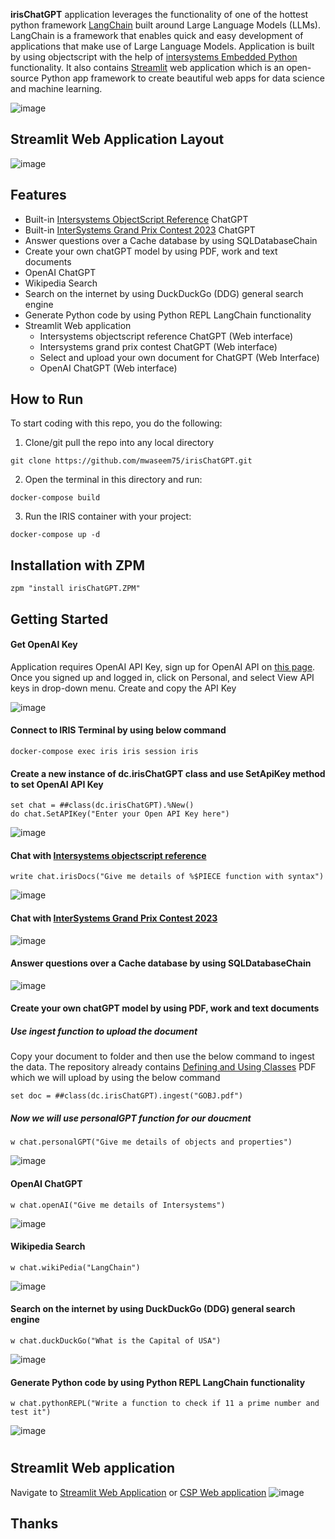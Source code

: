 **irisChatGPT** application leverages the functionality of one of the hottest python framework [LangChain](https://python.langchain.com/docs/get_started/introduction.html) built around Large Language Models (LLMs).
LangChain is a framework that enables quick and easy development of applications that make use of Large Language Models.
Application is built by using objectscript with the help of  [intersystems Embedded Python](https://docs.intersystems.com/irisforhealthlatest/csp/docbook/DocBook.UI.Page.cls?KEY=AFL_epython) functionality. It also contains [Streamlit](https://streamlit.io/) web application which is an open-source Python app framework to create beautiful web apps for data science and machine learning.

![image](https://github.com/mwaseem75/irisChatGPT/assets/18219467/e84ecde9-24a6-475e-b598-6a7f3abe1410)


## Streamlit Web Application Layout
![image](https://github.com/mwaseem75/irisChatGPT/assets/18219467/acfb914e-560f-4554-babb-1a65b1531a57)

## Features
* Built-in [Intersystems ObjectScript Reference](https://docs.intersystems.com/iris20231/csp/docbook/DocBook.UI.Page.cls?KEY=RCOS) ChatGPT
* Built-in [InterSystems Grand Prix Contest 2023](https://community.intersystems.com/post/intersystems-grand-prix-contest-2023) ChatGPT
* Answer questions over a Cache database by using SQLDatabaseChain
* Create your own chatGPT model by using PDF, work and text documents
* OpenAI ChatGPT
* Wikipedia Search
* Search on the internet by using DuckDuckGo (DDG) general search engine
* Generate Python code by using Python REPL LangChain functionality
* Streamlit Web application
   * Intersystems objectscript reference ChatGPT (Web interface)
   * Intersystems grand prix contest ChatGPT (Web interface)
   * Select and upload your own document for ChatGPT (Web Interface)
   * OpenAI ChatGPT (Web interface)

## How to Run

To start coding with this repo, you do the following:

1. Clone/git pull the repo into any local directory

```shell
git clone https://github.com/mwaseem75/irisChatGPT.git
```

2. Open the terminal in this directory and run:

```shell
docker-compose build
```

3. Run the IRIS container with your project:

```shell
docker-compose up -d
```

## Installation with ZPM
```
zpm "install irisChatGPT.ZPM"
```
## Getting Started 
#### Get OpenAI Key
Application requires OpenAI API Key, sign up for OpenAI API on [this page](https://platform.openai.com/account/api-keys). Once you signed up and logged in, click on Personal, and select View API keys in drop-down menu. Create and copy the API Key

![image](https://github.com/mwaseem75/irisChatGPT/assets/18219467/7e7c7880-b9ac-4a60-9ec9-289dd2375a73)


#### Connect to IRIS Terminal by using below command
```
docker-compose exec iris iris session iris
```
#### Create a new instance of dc.irisChatGPT class and use SetApiKey method to set OpenAI API Key 
```
set chat = ##class(dc.irisChatGPT).%New()
do chat.SetAPIKey("Enter your Open API Key here")
```
![image](https://github.com/mwaseem75/irisChatGPT/assets/18219467/dd4303ca-6ff4-48a0-92c1-70a2ad18cdec)

#### Chat with [Intersystems objectscript reference](https://docs.intersystems.com/iris20231/csp/docbook/DocBook.UI.Page.cls?KEY=RCOS)
```
write chat.irisDocs("Give me details of %$PIECE function with syntax")
```
![image](https://github.com/mwaseem75/irisChatGPT/assets/18219467/ba064270-ed6e-4c8d-b8a3-5f38fcec3007)

#### Chat with [InterSystems Grand Prix Contest 2023](https://community.intersystems.com/post/intersystems-grand-prix-contest-2023)
![image](https://github.com/mwaseem75/irisChatGPT/assets/18219467/ae4b7f93-eac6-4af9-8494-5b7653c19bd8)

#### Answer questions over a Cache database by using SQLDatabaseChain
![image](https://github.com/mwaseem75/irisChatGPT/assets/18219467/adba2e12-3066-4c00-a595-0c22dcb95100)


#### Create your own chatGPT model by using PDF, work and text documents
##### Use ingest function to upload the document
Copy your document to <ManagerDirectory> folder and then use the below command to ingest the data. 
The repository already contains [Defining and Using Classes](https://docs.intersystems.com/irislatest/csp/docbook/DocBook.UI.Page.cls?KEY=GOBJ) PDF which we will upload by using the below command
```
set doc = ##class(dc.irisChatGPT).ingest("GOBJ.pdf")
```
##### Now we will use personalGPT function for our doucment
```
w chat.personalGPT("Give me details of objects and properties") 
```
![image](https://github.com/mwaseem75/irisChatGPT/assets/18219467/de44febe-c028-4b57-aa47-25bcd643f9d0)

#### OpenAI ChatGPT
```
w chat.openAI("Give me details of Intersystems")
```
![image](https://github.com/mwaseem75/irisChatGPT/assets/18219467/68574d29-8a8b-4c54-b3e1-569240e117af)

#### Wikipedia Search
```
w chat.wikiPedia("LangChain")   
```
![image](https://github.com/mwaseem75/irisChatGPT/assets/18219467/d272bc12-12a8-4062-a73a-bcdb75d46f8d)

#### Search on the internet by using DuckDuckGo (DDG) general search engine
```
w chat.duckDuckGo("What is the Capital of USA")
```
![image](https://github.com/mwaseem75/irisChatGPT/assets/18219467/64c1c1ff-95af-44e3-9a18-5d77dcbc5fa8)

#### Generate Python code by using Python REPL LangChain functionality
```
w chat.pythonREPL("Write a function to check if 11 a prime number and test it")
```
![image](https://github.com/mwaseem75/irisChatGPT/assets/18219467/f4f93837-7cf3-4410-8eb3-f974861e8925)

#
## Streamlit Web application
Navigate to [Streamlit Web Application](http://localhost:8501) or [CSP Web application](http://localhost:55037/csp/irisChatGPT/index.csp)
![image](https://github.com/mwaseem75/irisChatGPT/assets/18219467/a3d3279a-d00a-431b-bab7-b9db5eec75cc)


## Thanks
